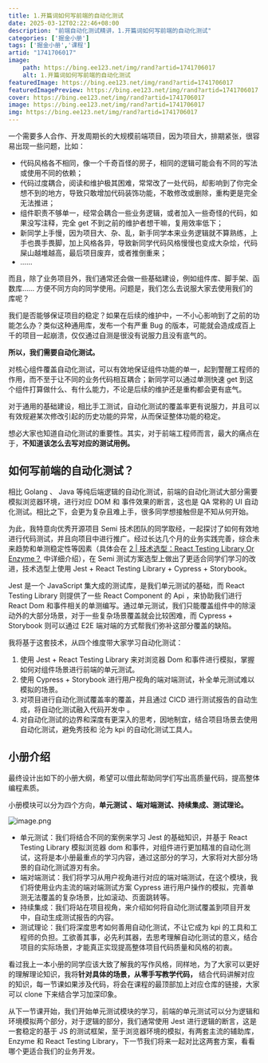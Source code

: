 ```yaml
---
title: 1.开篇词如何写前端的自动化测试
date: 2025-03-12T02:22:46+08:00
description: "前端自动化测试精讲，1.开篇词如何写前端的自动化测试"
categories: ['掘金小册']
tags: ['掘金小册','课程']
artid: "1741706017"
image:
    path: https://bing.ee123.net/img/rand?artid=1741706017
    alt: 1.开篇词如何写前端的自动化测试
featuredImage: https://bing.ee123.net/img/rand?artid=1741706017
featuredImagePreview: https://bing.ee123.net/img/rand?artid=1741706017
cover: https://bing.ee123.net/img/rand?artid=1741706017
image: https://bing.ee123.net/img/rand?artid=1741706017
img: https://bing.ee123.net/img/rand?artid=1741706017
---
```


一个需要多人合作、开发周期长的大规模前端项目，因为项目大，排期紧张，很容易出现一些问题，比如：

-   代码风格各不相同，像一个千奇百怪的房子，相同的逻辑可能会有不同的写法或使用不同的依赖；
-   代码过度耦合，阅读和维护极其困难，常常改了一处代码，却影响到了你完全想不到的地方，导致只敢增加代码装饰功能，不敢修改或删除，重构更是完全无法推进；
-   组件职责不够单一，经常会耦合一些业务逻辑，或者加入一些奇怪的代码，如果没写注释，完全 get 不到之前的维护者想干嘛，复用效率低下；
-   新同学上手慢，因为项目大、杂、乱，新手同学本来业务逻辑就不算熟练，上手也畏手畏脚，加上风格各异，导致新同学代码风格慢慢也变成大杂烩，代码屎山越堆越高，最后项目废弃，或者推倒重来；
-   ……

而且，除了业务项目外，我们通常还会做一些基础建设，例如组件库、脚手架、函数库…… 方便不同方向的同学使用。问题是，我们怎么去说服大家去使用我们的库呢？

我们是否能够保证项目的稳定？如果在后续的维护中，一不小心影响到了之前的功能怎么办？类似这种通用库，发布一个有严重 Bug 的版本，可能就会造成成百上千的项目一起崩溃，仅仅通过自测是很没有说服力且没有底气的。

**所以，我们需要自动化测试。**

对核心组件覆盖自动化测试，可以有效地保证组件功能的单一，起到警醒工程师的作用，而不至于让不同的业务代码相互耦合；新同学可以通过单测快速 get 到这个组件打算做什么、有什么能力，不论是后续的维护还是重构都会更有底气。

对于通用的基础建设，相比手工测试，自动化测试的覆盖率更有说服力，并且可以有效规避某次修改引起的历史功能的异常，从而保证整体功能的稳定。

想必大家也知道自动化测试的重要性。其实，对于前端工程师而言，最大的痛点在于，**不知道该怎么去写对应的测试用例。**

## 如何写前端的自动化测试？

相比 Golang 、 Java 等纯后端逻辑的自动化测试，前端的自动化测试大部分需要模拟浏览器环境，进行对应 DOM 和 事件效果的断言，这也是 QA 常称的 UI 自动化测试。相比之下，会更为复杂且难上手，很多同学想接触但是不知从何开始。

为此，我特意向优秀开源项目 Semi 技术团队的同学取经，一起探讨了如何有效地进行代码测试，并且向项目中进行推广。经过长达几个月的业务实践完善，综合未来趋势和单测稳定性等因素（具体会在 [2 | 技术选型：React Testing Library Or Enzyme？](https://juejin.cn/book/7174044519350927395/section/7176612133294063668) 中详细介绍），在 Semi 测试方案选型上做出了更适合同学们学习的改进，技术选型上使用 Jest + React Testing Library + Cypress + Storybook。

Jest 是一个 JavaScript 集大成的测试库，是我们单元测试的基础，而 React Testing Library 则提供了一些 React Component 的 Api ，来协助我们进行 React Dom 和事件相关的单测编写。通过单元测试，我们只能覆盖组件中的除滚动外的大部分场景，对于一些复杂场景覆盖就会比较困难，而 Cypress + Storybook 则可以通过 E2E 端对端的方式帮我们弥补这部分覆盖的缺陷。

我将基于这套技术，从四个维度带大家学习自动化测试：

1.  使用 Jest + React Testing Library 来对浏览器 Dom 和事件进行模拟，掌握如何对组件场景进行前端的单元测试。
1.  使用 Cypress + Storybook 进行用户视角的端对端测试，补全单元测试难以模拟的场景。
1.  对项目进行自动化测试覆盖率的覆盖，并且通过 CICD 进行测试报告的自动生成，将自动化测试融入代码开发中 。
1.  对自动化测试的边界和深度有更深入的思考，因地制宜，结合项目场景去使用自动化测试，避免秀技和 沦为 kpi 的自动化测试工具人。

## 小册介绍

最终设计出如下的小册大纲，希望可以借此帮助同学们写出高质量代码，提高整体编程素质。

小册模块可以分为四个方向，**单元测试** **、端对端测试、持续集成、测试理论。**

![image.png](https://p3-juejin.byteimg.com/tos-cn-i-k3u1fbpfcp/9b903e13bccc4d21ac16925b60fb5f24~tplv-k3u1fbpfcp-watermark.image?)

-   单元测试：我们将结合不同的案例来学习 Jest 的基础知识，并基于 React Testing Library 模拟浏览器 dom 和事件，对组件进行更加精准的自动化测试，这将是本小册最重点的学习内容，通过这部分的学习，大家将对大部分场景的自动化测试游刃有余。
-   端对端测试：我们将学习从用户视角进行对应的端对端测试，在这个模块，我们将使用业内主流的端对端测试方案 Cypress 进行用户操作的模拟，完善单测无法覆盖的复杂场景，比如滚动、页面跳转等。
-   持续集成：我们将站在项目视角，来介绍如何将自动化测试覆盖到项目开发中，自动生成测试报告的内容。
-   测试理论：我们将深度思考如何善用自动化测试，不让它成为 kpi 的工具和工程师的负担。工欲善其事，必先利其器，去思考理解自动化测试的意义，结合项目的实际场景，才能真正实现提高整体项目代码质量和风格的初衷。

看过我上一本小册的同学应该大致了解我的写作风格，同样地，为了大家可以更好的理解理论知识，我将**针对具体的场景，从零手写教学代码，** 结合代码讲解对应的知识，每一节课如果涉及代码，将会在课程的最顶部加上对应仓库的链接，大家可以 clone 下来结合学习加深印象。

从下一节课开始，我们开始单元测试模块的学习，前端的单元测试可以分为逻辑和环境模拟两个部分，对于逻辑的部分，我们通常使用 Jest 进行逻辑的断言，这是一套稳定的基于 JS 的测试框架，至于浏览器环境的模拟，有两套主流的辅助库，Enzyme 和 React Testing Library，下一节我们将来一起对比这两套方案，看看哪个更适合我们的业务开发。